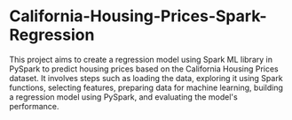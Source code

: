 # California-Housing-Prices-Spark-Regression
  This project aims to create a regression model using Spark ML library in PySpark to predict housing prices based on the California Housing Prices dataset. It involves steps such as loading the data, exploring it using Spark functions, selecting features, preparing data for machine learning, building a regression model using PySpark, and evaluating the model's performance.
